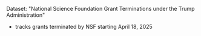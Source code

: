 Dataset: "National Science Foundation Grant Terminations under the Trump Administration"
- tracks grants terminated by NSF starting April 18, 2025
